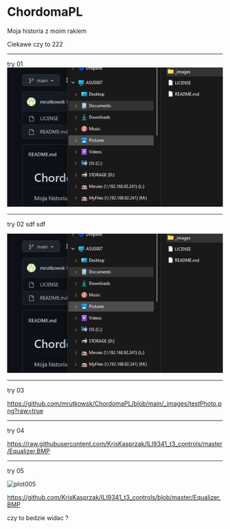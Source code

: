 # ChordomaPL
Moja historia z moim rakiem


Ciekawe czy to 222

----
try 01
![plot111](./_images/testPhoto.png)

-------
try 02 sdf sdf


![plot222nowytest sdf sdf ](https://github.com/mrutkowsk/ChordomaPL/blob/main/_images/testPhoto.png)


-------
try 03

https://github.com/mrutkowsk/ChordomaPL/blob/main/_images/testPhoto.png?raw=true

-------
try 04


https://raw.githubusercontent.com/KrisKasprzak/ILI9341_t3_controls/master/Equalizer.BMP



----
try 05

![plot005](https://github.com/ChordomaPL/_images/testPhoto.png)

https://github.com/KrisKasprzak/ILI9341_t3_controls/blob/master/Equalizer.BMP

czy to bedzie widac ?
